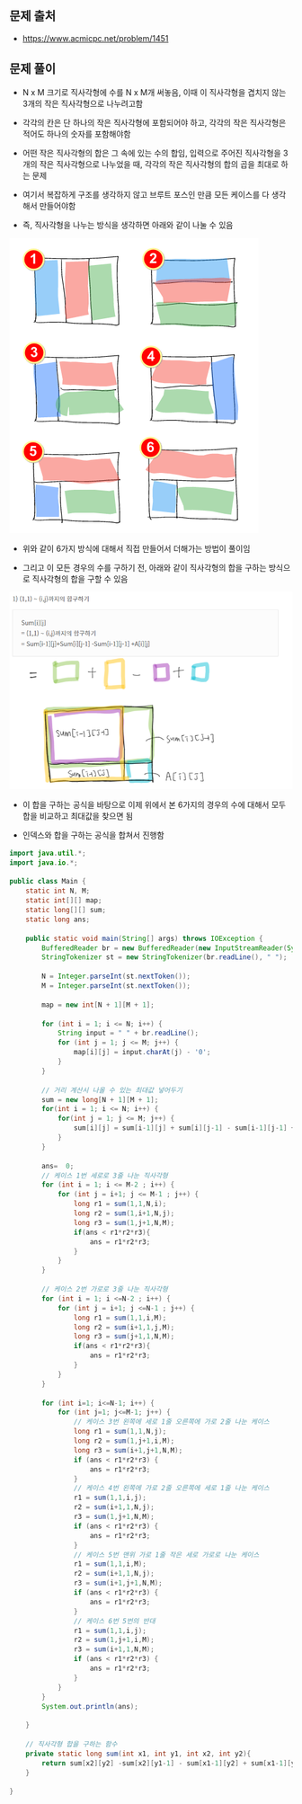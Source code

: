 ## 문제 출처
- https://www.acmicpc.net/problem/1451

## 문제 풀이
- N x M 크기로 직사각형에 수를 N x M개 써놓음, 이때 이 직사각형을 겹치지 않는 3개의 작은 직사각형으로 나누려고함

- 각각의 칸은 단 하나의 작은 직사각형에 포함되어야 하고, 각각의 작은 직사각형은 적어도 하나의 숫자를 포함해야함

- 어떤 작은 직사각형의 합은 그 속에 있는 수의 합임, 입력으로 주어진 직사각형을 3개의 작은 직사각형으로 나누었을 때, 각각의 작은 직사각형의 합의 곱을 최대로 하는 문제

- 여기서 복잡하게 구조를 생각하지 않고 브루트 포스인 만큼 모든 케이스를 다 생각해서 만들어야함

- 즉, 직사각형을 나누는 방식을 생각하면 아래와 같이 나눌 수 있음

![one](/cheewr85/img/BruteForce/one.png)

- 위와 같이 6가지 방식에 대해서 직접 만들어서 더해가는 방법이 풀이임

- 그리고 이 모든 경우의 수를 구하기 전, 아래와 같이 직사각형의 합을 구하는 방식으로 직사각형의 합을 구할 수 있음

![one](/cheewr85/img/BruteForce/two.png)

- 이 합을 구하는 공식을 바탕으로 이제 위에서 본 6가지의 경우의 수에 대해서 모두 합을 비교하고 최대값을 찾으면 됨

- 인덱스와 합을 구하는 공식을 합쳐서 진행함

```java
import java.util.*;
import java.io.*;

public class Main {
    static int N, M;
    static int[][] map;
    static long[][] sum;
    static long ans;

    public static void main(String[] args) throws IOException {
        BufferedReader br = new BufferedReader(new InputStreamReader(System.in));
        StringTokenizer st = new StringTokenizer(br.readLine(), " ");

        N = Integer.parseInt(st.nextToken());
        M = Integer.parseInt(st.nextToken());

        map = new int[N + 1][M + 1];

        for (int i = 1; i <= N; i++) {
            String input = " " + br.readLine();
            for (int j = 1; j <= M; j++) {
                map[i][j] = input.charAt(j) - '0';
            }
        }

        // 거리 계산시 나올 수 있는 최대값 넣어두기
        sum = new long[N + 1][M + 1];
        for(int i = 1; i <= N; i++) {
            for(int j = 1; j <= M; j++) {
                sum[i][j] = sum[i-1][j] + sum[i][j-1] - sum[i-1][j-1] + (long) map[i][j];
            }
        }

        ans=  0;
        // 케이스 1번 세로로 3줄 나눈 직사각형
        for (int i = 1; i <= M-2 ; i++) {
            for (int j = i+1; j <= M-1 ; j++) {
                long r1 = sum(1,1,N,i);
                long r2 = sum(1,i+1,N,j);
                long r3 = sum(1,j+1,N,M);
                if(ans < r1*r2*r3){
                    ans = r1*r2*r3;
                }
            }
        }

        // 케이스 2번 가로로 3줄 나눈 직사각형
        for (int i = 1; i <=N-2 ; i++) {
            for (int j = i+1; j <=N-1 ; j++) {
                long r1 = sum(1,1,i,M);
                long r2 = sum(i+1,1,j,M);
                long r3 = sum(j+1,1,N,M);
                if(ans < r1*r2*r3){
                    ans = r1*r2*r3;
                }
            }
        }

        for (int i=1; i<=N-1; i++) {
            for (int j=1; j<=M-1; j++) {
                // 케이스 3번 왼쪽에 세로 1줄 오른쪽에 가로 2줄 나눈 케이스
                long r1 = sum(1,1,N,j);
                long r2 = sum(1,j+1,i,M);
                long r3 = sum(i+1,j+1,N,M);
                if (ans < r1*r2*r3) {
                    ans = r1*r2*r3;
                }
                // 케이스 4번 왼쪽에 가로 2줄 오른쪽에 세로 1줄 나눈 케이스
                r1 = sum(1,1,i,j);
                r2 = sum(i+1,1,N,j);
                r3 = sum(1,j+1,N,M);
                if (ans < r1*r2*r3) {
                    ans = r1*r2*r3;
                }
                // 케이스 5번 맨위 가로 1줄 작은 세로 가로로 나눈 케이스
                r1 = sum(1,1,i,M);
                r2 = sum(i+1,1,N,j);
                r3 = sum(i+1,j+1,N,M);
                if (ans < r1*r2*r3) {
                    ans = r1*r2*r3;
                }
                // 케이스 6번 5번의 반대
                r1 = sum(1,1,i,j);
                r2 = sum(1,j+1,i,M);
                r3 = sum(i+1,1,N,M);
                if (ans < r1*r2*r3) {
                    ans = r1*r2*r3;
                }
            }
        }
        System.out.println(ans);
        
    }

    // 직사각형 합을 구하는 함수
    private static long sum(int x1, int y1, int x2, int y2){
        return sum[x2][y2] -sum[x2][y1-1] - sum[x1-1][y2] + sum[x1-1][y1 -1] ;
    }

}
```